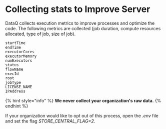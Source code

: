 # Collecting stats to Improve Server

DataQ collects execution metrics to improve processes and optimize the code. The following metrics are collected \(job duration, compute resources allocated, type of job, size of job\). 

```text
startTime
endTime
executorCores
executorMemory
numExecutors
status
flowName
execId
root
jobType
LICENSE_NAME
IPAddress
```

{% hint style="info" %}
**We never collect your organization's raw data.** 
{% endhint %}

If your organization would like to opt out of this process, open the _.env_ file and set the flag _STORE\_CENTRAL\_FLAG=2_.

